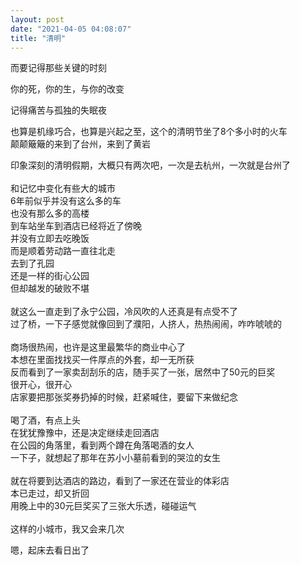 ```yaml
---
layout: post
date: "2021-04-05 04:08:07"
title: "清明"
---
```


而要记得那些关键的时刻

你的死，你的生，与你的改变

记得痛苦与孤独的失眠夜

也算是机缘巧合，也算是兴起之至，这个的清明节坐了8个多小时的火车  
颠颠簸簸的来到了台州，来到了黄岩

印象深刻的清明假期，大概只有两次吧，一次是去杭州，一次就是台州了  
<br>
和记忆中变化有些大的城市  
6年前似乎并没有这么多的车  
也没有那么多的高楼  
到车站坐车到酒店已经将近了傍晚  
并没有立即去吃晚饭  
而是顺着劳动路一直往北走  
去到了孔园  
还是一样的街心公园  
但却越发的破败不堪  
<br>
就这么一直走到了永宁公园，冷风吹的人还真是有点受不了  
过了桥，一下子感觉就像回到了濮阳，人挤人，热热闹闹，咋咋唬唬的  
<br>
商场很热闹，也许是这里最繁华的商业中心了  
本想在里面找找买一件厚点的外套，却一无所获  
反而看到了一家卖刮刮乐的店，随手买了一张，居然中了50元的巨奖  
很开心，很开心  
店家要把那张奖券扔掉的时候，赶紧喊住，要留下来做纪念  
<br>
喝了酒，有点上头  
在犹犹豫豫中，还是决定继续走回酒店  
在公园的角落里，看到两个蹲在角落喝酒的女人  
一下子，就想起了那年在苏小小墓前看到的哭泣的女生  
<br>
就在将要到达酒店的路边，看到了一家还在营业的体彩店  
本已走过，却又折回  
用晚上中的30元巨奖买了三张大乐透，碰碰运气  
<br>
这样的小城市，我又会来几次

嗯，起床去看日出了
